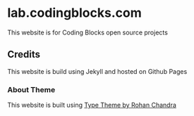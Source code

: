 # lab.codingblocks.com

This website is for Coding Blocks open source projects

## Credits

This website is build using Jekyll and hosted on Github Pages

### About Theme

This website is built using [Type Theme by Rohan Chandra](https://github.com/rohanchandra/type-theme)
